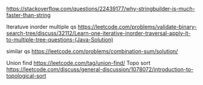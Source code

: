 https://stackoverflow.com/questions/22439177/why-stringbuilder-is-much-faster-than-string

Iteratuve inorder multiple qs
https://leetcode.com/problems/validate-binary-search-tree/discuss/32112/Learn-one-iterative-inorder-traversal-apply-it-to-multiple-tree-questions-(Java-Solution)

similar qs
https://leetcode.com/problems/combination-sum/solution/

Union find https://leetcode.com/tag/union-find/
Topo sort https://leetcode.com/discuss/general-discussion/1078072/introduction-to-topological-sort
